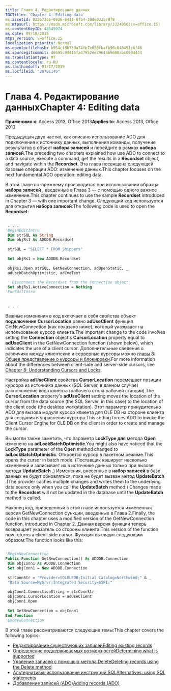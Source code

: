 ```yaml
---
title: Глава 4. Редактирование данных
TOCTitle: 'Chapter 4: Editing data'
ms:assetid: 822b7365-0926-6411-6fb4-30de032570f8
ms:mtpsurl: https://msdn.microsoft.com/library/JJ249563(v=office.15)
ms:contentKeyID: 48545974
ms.date: 09/18/2015
mtps_version: v=office.15
localization_priority: Normal
ms.openlocfilehash: b954cf8b730a74fb7e630fbafb96c046491c6f46
ms.sourcegitcommit: d6695c94415fa47952ee7961a69660abc0904434
ms.translationtype: MT
ms.contentlocale: ru-RU
ms.lasthandoff: 01/17/2019
ms.locfileid: "28701146"
---
```

# <a name="chapter-4-editing-data"></a><span data-ttu-id="95f4d-102">Глава 4. Редактирование данных</span><span class="sxs-lookup"><span data-stu-id="95f4d-102">Chapter 4: Editing data</span></span>

<span data-ttu-id="95f4d-103">**Применимо к**: Access 2013, Office 2013</span><span class="sxs-lookup"><span data-stu-id="95f4d-103">**Applies to**: Access 2013, Office 2013</span></span>

<span data-ttu-id="95f4d-104">Предыдущая двух частях, как описано использование ADO для подключения к источнику данных, выполнения команды, получение результатов в объект **набора записей** и перейдите в рамках **набора записей**.</span><span class="sxs-lookup"><span data-stu-id="95f4d-104">The preceding two chapters explained how use ADO to connect to a data source, execute a command, get the results in a **Recordset** object, and navigate within the **Recordset**.</span></span> <span data-ttu-id="95f4d-105">Эта глава посвящена следующей базовые операции ADO: изменение данных.</span><span class="sxs-lookup"><span data-stu-id="95f4d-105">This chapter focuses on the next fundamental ADO operation: editing data.</span></span>

<span data-ttu-id="95f4d-106">В этой главе по-прежнему производится при использовании образца **набора записей** , введенные в Глава 3 — с помощью одного важное изменение.</span><span class="sxs-lookup"><span data-stu-id="95f4d-106">This chapter continues to use the sample **Recordset** introduced in Chapter 3 — with one important change.</span></span> <span data-ttu-id="95f4d-107">Следующий код используется для открытия **набора записей**:</span><span class="sxs-lookup"><span data-stu-id="95f4d-107">The following code is used to open the **Recordset**:</span></span>

```vb 
 
 . . . 
'BeginEditIntro 
 Dim strSQL As String 
 Dim objRs1 As ADODB.Recordset 
 
 strSQL = "SELECT * FROM Shippers" 
 
 Set objRs1 = New ADODB.Recordset 
 
 objRs1.Open strSQL, GetNewConnection, adOpenStatic, _ 
 adLockBatchOptimistic, adCmdText 
 
 ' Disconnect the Recordset from the Connection object. 
 Set objRs1.ActiveConnection = Nothing 
'EndEditIntro 
 
 
 . . . 
```

<span data-ttu-id="95f4d-108">Важные изменения в код включает в себя свойства объект **подключения** **CursorLocation** равно **adUseClient** функция GetNewConnection (как показано ниже), который указывает на использование курсор клиента.</span><span class="sxs-lookup"><span data-stu-id="95f4d-108">The important change to the code involves setting the **Connection** object's **CursorLocation** property equal to **adUseClient** in the GetNewConnection function (shown below), which indicates the use of a client cursor.</span></span> <span data-ttu-id="95f4d-109">Дополнительные сведения о различиях между клиентские и серверные курсоры можно [главы 8: Общее представление о курсоры и блокировки](chapter-8-understanding-cursors-and-locks.md).</span><span class="sxs-lookup"><span data-stu-id="95f4d-109">For more information about the differences between client-side and server-side cursors, see [Chapter 8: Understanding Cursors and Locks](chapter-8-understanding-cursors-and-locks.md).</span></span>

<span data-ttu-id="95f4d-110">Настройка **adUseClient** свойства **CursorLocation** перемещает позиции курсора из источника данных (SQL Server, в данном случае) расположение кода клиента (рабочего стола рабочей станции).</span><span class="sxs-lookup"><span data-stu-id="95f4d-110">The **CursorLocation** property's **adUseClient** setting moves the location of the cursor from the data source (the SQL Server, in this case) to the location of the client code (the desktop workstation).</span></span> <span data-ttu-id="95f4d-111">Этот параметр принудительно ADO для вызова модуля курсор клиента для OLE DB на стороне клиента для создания и управления курсора.</span><span class="sxs-lookup"><span data-stu-id="95f4d-111">This setting forces ADO to invoke the Client Cursor Engine for OLE DB on the client in order to create and manage the cursor.</span></span>

<span data-ttu-id="95f4d-112">Вы могли также заметить, что параметр **LockType для** метода **Open** изменено на **adLockBatchOptimistic**.</span><span class="sxs-lookup"><span data-stu-id="95f4d-112">You might also have noticed that the **LockType** parameter of the **Open** method changed to **adLockBatchOptimistic**.</span></span> <span data-ttu-id="95f4d-113">Откроется курсор в пакетном режиме.</span><span class="sxs-lookup"><span data-stu-id="95f4d-113">This opens the cursor in batch mode.</span></span> <span data-ttu-id="95f4d-114">(Поставщик кэширует несколько изменений и записывает их в источнике данных только при вызове метода **UpdateBatch** .) Изменения, внесенные в **набор записей** в базе данных не будут обновляться, пока не будет вызван метод **UpdateBatch** .</span><span class="sxs-lookup"><span data-stu-id="95f4d-114">(The provider caches multiple changes and writes them to the underlying data source only when you call the **UpdateBatch** method.) Changes made to the **Recordset** will not be updated in the database until the **UpdateBatch** method is called.</span></span>

<span data-ttu-id="95f4d-115">Наконец код, приведенный в этой главе используется измененная версия GetNewConnection функции, введенные в Глава 2.</span><span class="sxs-lookup"><span data-stu-id="95f4d-115">Finally, the code in this chapter uses a modified version of the GetNewConnection function, introduced in Chapter 2.</span></span> <span data-ttu-id="95f4d-116">Данная версия функции теперь возвращает указатель со стороны клиента.</span><span class="sxs-lookup"><span data-stu-id="95f4d-116">This version of the function now returns a client-side cursor.</span></span> <span data-ttu-id="95f4d-117">Функция выглядит следующим образом:</span><span class="sxs-lookup"><span data-stu-id="95f4d-117">The function looks like this:</span></span>

```vb 
 
'BeginNewConnection 
Public Function GetNewConnection() As ADODB.Connection 
 Dim objConn1 As ADODB.Connection 
 Set objConn1 = New ADODB.Connection 
 
 strConnStr = "Provider=SQLOLEDB;Initial Catalog=Northwind;" & _ 
 "Data Source=MySrvr;Integrated Security=SSPI;" 
 
 objConn1.ConnectionString = strConnStr 
 objConn1.CursorLocation = adUseClient 
 objConn1.Open 
 
 Set GetNewConnection = objConn1 
End Function 
'EndNewConnection 
```

<span data-ttu-id="95f4d-118">В этой главе рассматриваются следующие темы:</span><span class="sxs-lookup"><span data-stu-id="95f4d-118">This chapter covers the following topics:</span></span>

- [<span data-ttu-id="95f4d-119">Редактирование существующих записей</span><span class="sxs-lookup"><span data-stu-id="95f4d-119">Editing existing records</span></span>](editing-existing-records.md)
- [<span data-ttu-id="95f4d-120">Определение поддерживаемых возможностей</span><span class="sxs-lookup"><span data-stu-id="95f4d-120">Determining what is supported</span></span>](determining-what-is-supported.md)
- [<span data-ttu-id="95f4d-121">Удаление записей с помощью метода Delete</span><span class="sxs-lookup"><span data-stu-id="95f4d-121">Deleting records using the Delete method</span></span>](deleting-records-using-the-delete-method.md)
- [<span data-ttu-id="95f4d-122">Альтернативы: использование инструкций SQL</span><span class="sxs-lookup"><span data-stu-id="95f4d-122">Alternatives: using SQL statements</span></span>](alternatives-using-sql-statements.md)
- [<span data-ttu-id="95f4d-123">Добавление записей (ADO)</span><span class="sxs-lookup"><span data-stu-id="95f4d-123">Adding records (ADO)</span></span>](adding-records.md)
